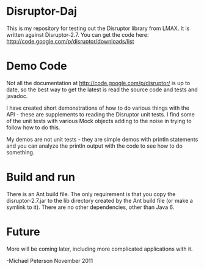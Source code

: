 # Disruptor-Daj

This is my repository for testing out the Disruptor library from LMAX.  It is written against Disruptor-2.7. You can get the code here: http://code.google.com/p/disruptor/downloads/list

# Demo Code

Not all the documentation at http://code.google.com/p/disruptor/ is up to date, so the best way to get the latest is read the source code and tests and javadoc.

I have created short demonstrations of how to do various things with the API - these are supplements to reading the Disruptor unit tests.  I find some of the unit tests with various Mock objects adding to the noise in trying to follow how to do this.  

My demos are not unit tests - they are simple demos with println statements and you can analyze the println output with the code to see how to do something.

# Build and run

There is an Ant build file.  The only requirement is that you copy the disruptor-2.7.jar to the lib directory created by the Ant build file (or make a symlink to it).  There are no other dependencies, other than Java 6.

# Future 

More will be coming later, including more complicated applications with it.

-Michael Peterson
November 2011
